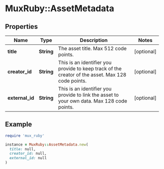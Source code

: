 # MuxRuby::AssetMetadata

## Properties

| Name | Type | Description | Notes |
| ---- | ---- | ----------- | ----- |
| **title** | **String** | The asset title. Max 512 code points. | [optional] |
| **creator_id** | **String** | This is an identifier you provide to keep track of the creator of the asset. Max 128 code points. | [optional] |
| **external_id** | **String** | This is an identifier you provide to link the asset to your own data. Max 128 code points. | [optional] |

## Example

```ruby
require 'mux_ruby'

instance = MuxRuby::AssetMetadata.new(
  title: null,
  creator_id: null,
  external_id: null
)
```


